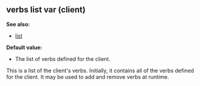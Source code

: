 ## verbs list var (client)
**See also:**
*   [list](/list)
<!-- -->
**Default value:**
*   The list of verbs defined for the client.


This is a list of the client\'s verbs. Initially, it contains
all of the verbs defined for the client. It may be used to add and
remove verbs at runtime.